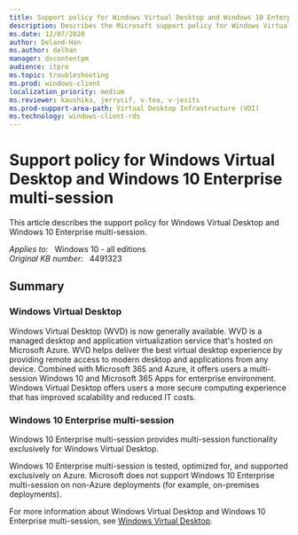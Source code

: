 ```yaml
---
title: Support policy for Windows Virtual Desktop and Windows 10 Enterprise multi-session
description: Describes the Microsoft support policy for Windows Virtual Desktop and Windows 10 Enterprise for virtual desktops. Both are supported in Azure only.
ms.date: 12/07/2020
author: Deland-Han
ms.author: delhan 
manager: dscontentpm
audience: itpro
ms.topic: troubleshooting
ms.prod: windows-client
localization_priority: medium
ms.reviewer: kaushika, jerrycif, v-tea, v-jesits
ms.prod-support-area-path: Virtual Desktop Infrastructure (VDI)
ms.technology: windows-client-rds
---
```

# Support policy for Windows Virtual Desktop and Windows 10 Enterprise multi-session

This article describes the support policy for Windows Virtual Desktop and Windows 10 Enterprise multi-session.

_Applies to:_ &nbsp; Windows 10 - all editions  
_Original KB number:_ &nbsp; 4491323

## Summary

### Windows Virtual Desktop

Windows Virtual Desktop (WVD) is now generally available.  WVD is a managed desktop and application virtualization service that's hosted on Microsoft Azure. WVD helps deliver the best virtual desktop experience by providing remote access to modern desktop and applications from any device.  Combined with Microsoft 365 and Azure, it offers users a multi-session Windows 10 and Microsoft 365 Apps for enterprise environment. Windows Virtual Desktop offers users a more secure computing experience that has improved scalability and reduced IT costs.

### Windows 10 Enterprise multi-session

Windows 10 Enterprise multi-session provides multi-session functionality exclusively for Windows Virtual Desktop.

Windows 10 Enterprise multi-session is tested, optimized for, and supported exclusively on Azure. Microsoft does not support Windows 10 Enterprise multi-session on non-Azure deployments (for example, on-premises deployments).

For more information about Windows Virtual Desktop and Windows 10 Enterprise multi-session, see [Windows Virtual Desktop](https://azure.microsoft.com/services/virtual-desktop/).
